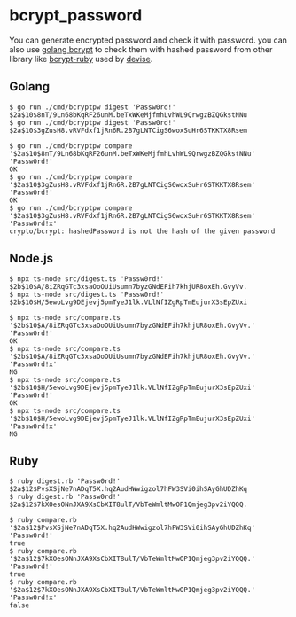 # bcrypt_password

You can generate encrypted password and check it with password.
you can also use [golang bcrypt](https://pkg.go.dev/golang.org/x/crypto/bcrypt) to check them with hashed password from other library like [bcrypt-ruby](https://github.com/bcrypt-ruby/bcrypt-ruby) used by [devise](https://github.com/heartcombo/devise).

## Golang

```
$ go run ./cmd/bcryptpw digest 'Passw0rd!'
$2a$10$8nT/9Ln68bKqRF26unM.beTxWKeMjfmhLvhWL9QrwgzBZQGkstNNu
$ go run ./cmd/bcryptpw digest 'Passw0rd!'
$2a$10$3gZusH8.vRVFdxf1jRn6R.2B7gLNTCigS6woxSuHr6STKKTX8Rsem
```

```
$ go run ./cmd/bcryptpw compare '$2a$10$8nT/9Ln68bKqRF26unM.beTxWKeMjfmhLvhWL9QrwgzBZQGkstNNu' 'Passw0rd!'
OK
$ go run ./cmd/bcryptpw compare '$2a$10$3gZusH8.vRVFdxf1jRn6R.2B7gLNTCigS6woxSuHr6STKKTX8Rsem' 'Passw0rd!'
OK
$ go run ./cmd/bcryptpw compare '$2a$10$3gZusH8.vRVFdxf1jRn6R.2B7gLNTCigS6woxSuHr6STKKTX8Rsem' 'Passw0rd!x'
crypto/bcrypt: hashedPassword is not the hash of the given password
```

## Node.js

```
$ npx ts-node src/digest.ts 'Passw0rd!'
$2b$10$A/8iZRqGTc3xsaOoOUiUsumn7byzGNdEFih7khjUR8oxEh.GvyVv.
$ npx ts-node src/digest.ts 'Passw0rd!'
$2b$10$H/5ewoLvg9DEjevj5pmTyeJ1lk.VLlNfIZgRpTmEujurX3sEpZUxi
```

```
$ npx ts-node src/compare.ts '$2b$10$A/8iZRqGTc3xsaOoOUiUsumn7byzGNdEFih7khjUR8oxEh.GvyVv.' 'Passw0rd!'
OK
$ npx ts-node src/compare.ts '$2b$10$A/8iZRqGTc3xsaOoOUiUsumn7byzGNdEFih7khjUR8oxEh.GvyVv.' 'Passw0rd!x'
NG
$ npx ts-node src/compare.ts '$2b$10$H/5ewoLvg9DEjevj5pmTyeJ1lk.VLlNfIZgRpTmEujurX3sEpZUxi' 'Passw0rd!'
OK
$ npx ts-node src/compare.ts '$2b$10$H/5ewoLvg9DEjevj5pmTyeJ1lk.VLlNfIZgRpTmEujurX3sEpZUxi' 'Passw0rd!x'
NG
```


## Ruby

```
$ ruby digest.rb 'Passw0rd!'                                                                
$2a$12$PvsXSjNe7nADqT5X.hq2AudHWwigzol7hFW3SVi0ihSAyGhUDZhKq
$ ruby digest.rb 'Passw0rd!'
$2a$12$7kXOesONnJXA9XsCbXIT8ulT/VbTeWmltMwOP1Qmjeg3pv2iYQQQ.
```

```
$ ruby compare.rb '$2a$12$PvsXSjNe7nADqT5X.hq2AudHWwigzol7hFW3SVi0ihSAyGhUDZhKq' 'Passw0rd!'
true
$ ruby compare.rb '$2a$12$7kXOesONnJXA9XsCbXIT8ulT/VbTeWmltMwOP1Qmjeg3pv2iYQQQ.' 'Passw0rd!'
true
$ ruby compare.rb '$2a$12$7kXOesONnJXA9XsCbXIT8ulT/VbTeWmltMwOP1Qmjeg3pv2iYQQQ.' 'Passw0rd!x'
false
```
